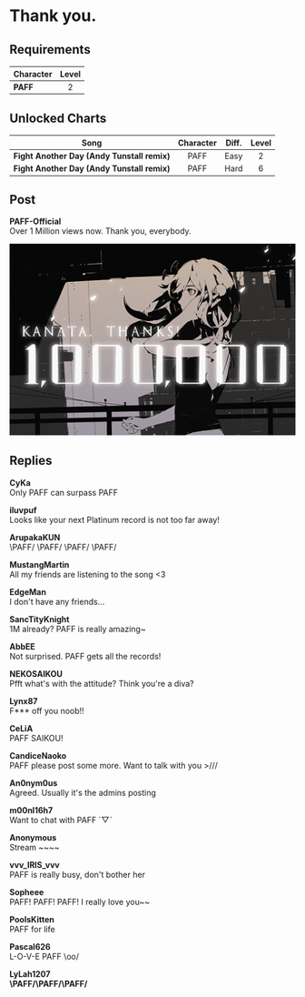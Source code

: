 # Thank you.
## Requirements
|Character|Level|
|---------|:---:|
|**PAFF** |  2  |

## Unlocked Charts
|                   Song                    |Character|Diff.|Level|
|-------------------------------------------|:-------:|:---:|:---:|
|**Fight Another Day (Andy Tunstall remix)**|  PAFF   |Easy |  2  |
|**Fight Another Day (Andy Tunstall remix)**|  PAFF   |Hard |  6  |

## Post
**PAFF-Official**<br>
Over 1 Million views now. Thank you, everybody. <br>


![p0301.png](./attachments/p0301.png)
## Replies
**CyKa**<br>
Only PAFF can surpass PAFF

**iluvpuf**<br>
Looks like your next Platinum record is not too far away!

**ArupakaKUN**<br>
\\PAFF/ \\PAFF/ \\PAFF/ \\PAFF/ 

**MustangMartin**<br>
All my friends are listening to the song <3

**EdgeMan**<br>
I don't have any friends...

**SancTityKnight**<br>
1M already? PAFF is really amazing~

**AbbEE**<br>
Not surprised. PAFF gets all the records!

**NEKOSAIKOU**<br>
Pfft what's with the attitude? Think you're a diva?

**Lynx87**<br>
F\*\*\* off you noob!!

**CeLiA**<br>
PAFF SAIKOU!

**CandiceNaoko**<br>
PAFF please post some more. Want to talk with you >///

**An0nym0us**<br>
Agreed. Usually it's the admins posting

**m00nl16h7**<br>
Want to chat with PAFF ˊ▽ˋ

**Anonymous**<br>
Stream ~~~~

**vvv_IRIS_vvv**<br>
PAFF is really busy, don't bother her

**Sopheee**<br>
PAFF! PAFF! PAFF! I really love you~~

**PoolsKitten**<br>
PAFF for life

**Pascal626**<br>
L-O-V-E PAFF \\oo/

**LyLah1207**<br>
**\\PAFF/****\\PAFF/****\\PAFF/**

